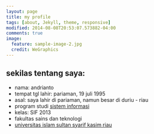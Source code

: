```yaml
---
layout: page
title: my profile
tags: [about, Jekyll, theme, responsive]
modified: 2014-08-08T20:53:07.573882-04:00
comments: true
image:
  feature: sample-image-2.jpg
  credit: WeGraphics
---
```

## sekilas tentang saya:

* nama: andrianto
* tempat tgl lahir: pariaman, 19 juli 1995
* asal: saya lahir di pariaman, namun besar di duriu - riau
* program studi [sistem informasi](http://sif.uin-suska.ac.id/)
* kelas: SIF 2013
* fakultas sains dan teknologi
* [universitas islam sultan syarif kasim riau](http://uin-suska.ac.id/)
